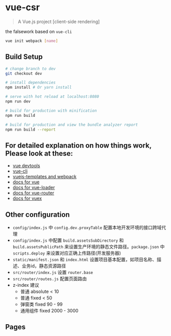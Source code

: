 # vue-csr

> A Vue.js project [client-side rendering]

the falsework based on `vue-cli`

``` bash
vue init webpack [name]
```

## Build Setup

``` bash
# change branch to dev
git checkout dev

# install dependencies
npm install # Or yarn install

# serve with hot reload at localhost:8080
npm run dev

# build for production with minification
npm run build

# build for production and view the bundle analyzer report
npm run build --report
```

## For detailed explanation on how things work, Please look at these:

* [vue devtools](https://github.com/vuejs/vue-devtools/)
* [vue-cli](https://github.com/vuejs/vue-cli/)
* [vuejs-templates and webpack](http://vuejs-templates.github.io/webpack/)
* [docs for vue](https://vuejs.org/)
* [docs for vue-loader](https://vue-loader.vuejs.org/)
* [docs for vue-router](https://router.vuejs.org/)
* [docs for vuex](https://vuex.vuejs.org/)

## Other configuration

- `config/index.js` 中 `config.dev.proxyTable` 配置本地开发环境的接口跨域代理
- `config/index.js` 中配置 `build.assetsSubDirectory` 和 `build.assetsPublicPath` 来设置生产环境的静态文件路径。`package.json` 中 `scripts.deploy` 来设置对应正确上传路径(开发服务器)
- `static/manifest.json` 和 `index.html` 设置项目基本配置，如项目名称、描述、业务id，静态资源路径
- `src/router/index.js` 设置 `router.base`
- `src/router/routes.js` 配置页面路由
- z-index 建议
  - 普通 absolute < 10
  - 普通 fixed < 50
  - 弹窗类 fixed 90 - 99
  - 通用组件 fixed 2000 - 3000

## Pages
